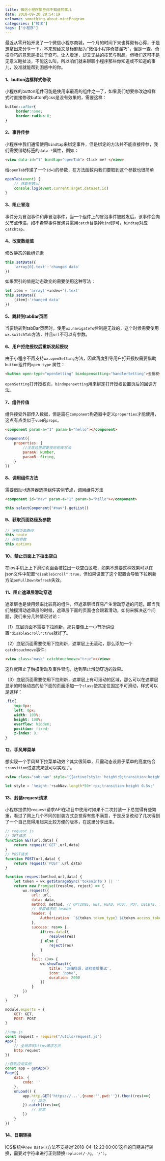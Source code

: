 ```yaml
---
title: 微信小程序那些你不知道的事儿
date: 2018-09-20 20:54:19
urlname: something-about-miniProgram
categories: ["技术"]
tags: ["小程序"]
---
```


最近从零开始开发了一个微信小程序商城，一个月的时间下来也算颇有心得，于是想拿出来分享一下。本来想给文章标题起为“微信小程序奇技淫巧”，但是一查，奇技淫巧的意思是指过于奇巧，让人着迷，却又无益的技艺与制品。但咱们这可不是无意义瞎扯淡，不能这么叫，所以咱们就来聊聊小程序那些你知道或不知道的事儿，没准就能帮到困惑中的你。

#### 1、button边框样式修改

小程序的button组件可能是使用率最高的组件之一了，如果我们想要修改边框样式时直接修改button的css是没有效果的，需要这样：

``` css
button::after{
     border:none;
     border-radius:0;
}
```

#### 2、事件传参

小程序中我们通常使用`bindtap`来绑定事件，但是绑定的方法并不能直接传参，我们需要借助标签的`data-*`属性，例如：

```html
<view data-id="1" bindtap="openTab"> Click me! </view>
```

给`openTab`传递了一个`id=1`的参数，在方法函数内我们要取到这个参数也很简单

``` javascript
openTab(event) {
    // 获取参数id
    console.log(event.currentTarget.dataset.id)
}
```

#### 3、阻止冒泡

事件分为冒泡事件和非冒泡事件，当一个组件上的冒泡事件被触发后，该事件会向父节点传递，如不希望事件冒泡只需用`catch`替换掉`bind`即可，`bindtap`对应`catchtap`。

#### 4、改变数组值

修改静态的数组元素

``` javascript
this.setData({
    'array[0].text':'changed data'
})
```

如果索引的值是动态改变的需要使用这种写法：

``` javascript
let item = 'array['+index+'].text'
this.setData({
    [item]:'changed data'
})
```

#### 5、跳转到tabBar页面

当要跳转到tabBar页面时，使用`wx.navigateTo`控制是无效的，这个时候需要使用`wx.switchTab`方法，并且`url`不可以有参数。

#### 6、用户拒绝授权后重新发起授权

由于小程序不再支持`wx.openSetting`方法，因此再度引导用户打开授权需要借助`button`组件的`open-type`	属性：

``` html
<button open-type="openSetting" bindopensetting="handlerSetting">去授权</button>
```

`openSetting`打开授权页，`bindopensetting`用来绑定打开授权设置页后的回调方法。

#### 7、组件传值

组件接受外部传入数据，但是需在`Component`构造器中定义`properties`才能使用，这点有点类似于`vue`的`props`。

``` html
<component param-a="1" param-b="hello"></component>
```

``` javascript
Component({
    properties: {
        //注意这里需要使用驼峰写法
        paramA: Number,
        paramB: String,
    }
})
```

#### 8、调用组件方法

需要借助id选择器选择组件实例节点，调用组件方法

``` html
<component id="nav" param-a="1" param-b="hello"></component>
```

``` javascript
this.selectComponent("#nav").getList()
```

#### 9、获取页面路径及参数

``` javascript
// 获取页面路径
this.route
// 获取参数
this.options
```

#### 10、禁止页面上下拉出空白

在ios手机上上下滑动页面会被拉出一块空白区域，如果不想要这种效果可以在json文件中配置`"disableScroll":true`，但如果设置了这个配置会导致下拉刷新方法`onPullDownRefresh`失效。

#### 11、阻止遮罩层滑动穿透

遮罩层也是使用频率比较高的组件，但遮罩层很容易产生滑动穿透的问题，即当我们触摸滑动遮罩层的时候，遮罩层下面的页面也会跟着滑动，如何来解决这个问题，我们来分几种情况讨论：

（1）底层页面不需要下拉刷新，那只要像上一小节所讲设置`"disableScroll":true`就好了。

（2）底层页面需要使用下拉刷新，遮罩层上无滚动，那么添加一个`catchtouchmove`事件:

``` html
<view class="mask" catchtouchmove="true"></view>
```

这样就阻止了触摸滑动及事件冒泡，达到阻止滑动穿透的效果。

（3）底层页面需要使用下拉刷新，遮罩层上有可滚动的区域，那么可以在遮罩层显示的时候动态的给下面的页面添加一个`class`使其定位固定不可滑动，样式可以是这样：

```css
.fix{
    top:0px;
    left: 0px;
    width: 100%;
    height: 100%;
    overflow: hidden;
    position: fixed;
    z-index: 0;
}
```

#### 12、手风琴菜单

想实现一个手风琴下拉菜单动效？其实很简单，只需动态设置子菜单的高度结合`transition`过渡效果就可以实现了。

``` html
<view class="sub-nav" style="{{active?style:'height:0;transition:height 0.5s;'}}">
```

``` javascript
let style = 'height:'+subNav.length*50+'rpx;transition:height 0.5s;'
```

#### 13、封装request请求

小程序提供的`request`请求API在项目中使用时如果不二次封装一下总觉得有些繁重，看过了网上几个不同的封装方式总觉得有些不满意，于是反复改动了几次得到了一个自己觉得用起来比较方便的版本，在这里分享出来。

```javascript
// request.js
// GET请求
function GET(url,data) {
    return request('GET',url,data)
}
// POST请求
function POST(url,data) {
    return request('POST',url,data)
}

function request(method,url,data) {
    let token = wx.getStorageSync('tokenInfo') || ''
    return new Promise((resolve, reject) => {
        wx.request({
            url: url,
            data: data,
            method: method, // OPTIONS, GET, HEAD, POST, PUT, DELETE, TRACE, CONNECT
            // 设置请求的 header
            header: {
                Authorization: `${token.token_type} ${token.access_token}`
            },
            success: res=> {
                if(res.data){
                    resolve(res)
                } else {
                    reject(res)
                }
            },
            fail: ()=> {
                wx.showToast({
                    title: '网络错误，请检查后重试',
                    icon: 'none',
                    duration: 2000
                })
            }
        })
    })
}

module.exports = {
    GET: GET,
    POST: POST
}
```

``` javascript
//app.js
const request = require("/utils/request.js")
App({
    // 全局声明https请求方法
    http:request
})
```

``` javascript
//获取应用实例
const app = getApp()
Page({
    data: {
        code: ''
    },
    onLoad() {
        app.http.GET('https://...',{name:'',pwd:''}).then((res)=>{
            // 成功
        }).catch((res)=>{
            // 异常
        })
    }
})

```

#### 14、日期转换

IOS系统中`new Date()`方法不支持对'2018-04-12 23:00:00'这样的日期进行转换，需要对字符串进行正则替换`replace(/-/g, '/')`。








